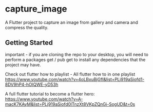 # capture_image

A Flutter project to capture an image from gallery and camera and compress the quality.

## Getting Started

important - if you are cloning the repo to your desktop, you will need to perform a packages get / pub get to install any dependencies that the project may have.

Check out flutter how to playlist - All flutter how to in one playlist
https://www.youtube.com/watch?v=4oLBxuBjGfI&list=PLj919aSiofd1-8DV9hP4-hOlQWE-yD53h

A full flutter tutorial to become a flutter hero:
https://www.youtube.com/watch?v=A-macK7KAyM&list=PLj919aSiofd0lTnzXt8VKpZQnGi-SogUD&t=0s

